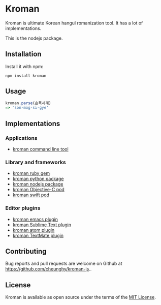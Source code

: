 # Kroman

Kroman is ultimate Korean hangul romanization tool. It has a lot of
implementations.

This is the nodejs package.

## Installation

Install it with npm:

```
npm install kroman
```

## Usage

``` javaScript
kroman.parse(손목시계)
=> 'son-mog-si-gye'
```

## Implementations

### Applications

- [kroman command line tool](https://github.com/cheunghy/kroman)

### Library and frameworks

- [kroman ruby gem](https://github.com/cheunghy/kroman-gem)
- [kroman python package](https://github.com/cheunghy/kroman-py)
- [kroman nodejs package](https://github.com/cheunghy/kroman-js)
- [kroman Objective-C pod](https://github.com/cheunghy/kroman-objc)
- [kroman swift pod](https://github.com/cheunghy/kroman-swift)

### Editor plugins

- [kroman emacs plugin](https://github.com/cheunghy/kroman-el)
- [kroman Sublime Text plugin](https://github.com/cheunghy/kroman-sublime)
- [kroman atom plugin](https://github.com/cheunghy/kroman-atom)
- [kroman TextMate plugin](https://github.com/cheunghy/kroman-tm)

## Contributing

Bug reports and pull requests are welcome on Github at https://github.com/cheunghy/kroman-js..

## License

Kroman is available as open source under the terms of the [MIT License](http://opensource.org/licenses/MIT).
